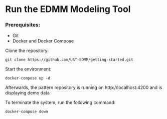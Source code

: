 # Run the EDMM Modeling Tool
### Prerequisites:

* Git
* Docker and Docker Compose

Clone the repository:

```git clone https://github.com/UST-EDMM/getting-started.git```

Start the environment:

```docker-compose up -d```

Afterwards, the pattern repository is running on http://localhost:4200 and is displaying demo data

To terminate the system, run the following command:

```docker-compose down```

